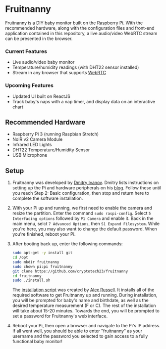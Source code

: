 # Fruitnanny

Fruitnanny is a DIY baby monitor built on the Raspberry Pi. With the recommended hardware, along with the configuration files and front-end application contained in this repository, a live audio/video WebRTC stream can be presented in the browser.

### Current Features
* Live audio/video baby monitor
* Temperature/humidity readings (with DHT22 sensor installed)
* Stream in any browser that supports [WebRTC](https://caniuse.com/#search=webrtc)

### Upcoming Features
* Updated UI built on ReactJS
* Track baby's naps with a nap timer, and display data on an interactive chart

## Recommended Hardware
* Raspberry Pi 3 (running Raspbian Stretch)
* NoIR v2 Camera Module
* Infrared LED Lights
* DHT22 Temperature/Humidity Sensor
* USB Microphone

## Setup

1. Fruitnanny was developed by [Dmitry Ivanov](https://ivadim.githib.io). Dmitry lists instructions on setting up the Pi and hardware peripherals on his [blog](https://ivadim.github.io/2017-08-21-fruitnanny/#build-guide). Follow these until you reach Step 2: Basic configuration, then stop and return here to complete the software installation.

2. With your Pi up and running, we first need to enable the camera and resize the partition. Enter the command `sudo raspi-config`. Select `5 Interfacing options` followed by `P1 Camera` and enable it. Back in the main menu, selct `7 Advanced Options`, then `S1 Expand Filesystem`. While you're here, you may also want to change the default password. When you're finished, reboot your Pi.

3. After booting back up, enter the following commands:  

    ```bash
    sudo apt-get -y install git
    cd /opt
    sudo mkdir fruitnanny
    sudo chown pi:pi fruitnanny
    git clone https://github.com/cryptotech23/fruitnanny
    cd fruitnanny
    sudo ./install.sh
    ```  

    The [installation script](install.sh) was created by [Alex Russell](https://github.com/alexjrussell). It installs all of the required software to get Fruitnanny up and running. During installation, you will be prompted for baby's name and birthdate, as well as the desired temperature measurement (F or C). The rest of the installation will take about 15-20 minutes. Towards the end, you will be prompted to set a password for Fruitnanny's web interface.

4. Reboot your Pi, then open a browser and navigate to the Pi's IP address. If all went well, you should be able to enter "fruitnanny" as your username and the password you selected to gain access to a fully functional baby monitor!
